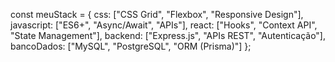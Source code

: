 const meuStack = {
  css: ["CSS Grid", "Flexbox", "Responsive Design"],
  javascript: ["ES6+", "Async/Await", "APIs"],
  react: ["Hooks", "Context API", "State Management"],
  backend: ["Express.js", "APIs REST", "Autenticação"],
  bancoDados: ["MySQL", "PostgreSQL", "ORM (Prisma)"]
};
